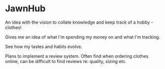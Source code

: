 # JawnHub

An idea with the vision to collate knowledge and keep track of a hobby - clothes!

Gives me an idea of what I'm spending my money on and what I'm tracking. 

See how my tastes and habits evolve. 

Plans to implement a review system. Often find when ordering clothes online, can be difficult to find reviews re: quality, sizing etc. 